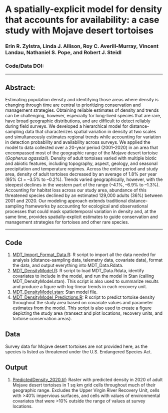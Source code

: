 #  A spatially-explicit model for density that accounts for availability: a case study with Mojave desert tortoises

### Erin R. Zylstra, Linda J. Allison, Roy C. Averill-Murray, Vincent Landau, Nathaniel S. Pope, and Robert J. Steidl

### Code/Data DOI:
_______________________________________________________________________________________________________________________________________

## Abstract:
Estimating population density and identifying those areas where density is changing through time are central to prioritizing conservation and management strategies. Obtaining reliable estimates of density and trends can be challenging, however, especially for long-lived species that are rare, have broad geographic distributions, and are difficult to detect reliably during field surveys. We developed a hierarchical model for distance-sampling data that characterizes spatial variation in density at two scales and simultaneously estimates regional trends while accounting for variation in detection probability and availability across surveys. We applied the model to data collected over a 20-year period (2001–2020) in an area that encompassed most of the geographic range of the Mojave desert tortoise (<i>Gopherus agassizii</i>). Density of adult tortoises varied with multiple biotic and abiotic features, including topography, aspect, geology, and seasonal precipitation and temperature regimes. Across the entire period and study area, density of adult tortoises decreased by an average of 1.8% per year (95% CI = –3.5% to –0.2%). Trends varied geographically, however, with the steepest declines in the western part of the range (–4.1%, –6.9% to –1.3%). Accounting for habitat loss across our study area, abundance of this threatened species declined by an estimated 129,000 adults (36%)  between 2001 and 2020. Our modeling approach extends traditional distance-sampling frameworks by accounting for ecological and observational processes that could mask spatiotemporal variation in density and, at the same time, provides spatially-explicit estimates to guide conservation and management strategies for tortoises and other rare species.
_______________________________________________________________________________________________________________________________________

## Code
1. [MDT_Import_Format_Data.R](MDT_Import_Format_Data.R): R script to import all the data needed for analysis (distance-sampling data, telemetry data, covariate data), format the data, and output everything into MDT_Data.Rdata.
2. [MDT_DensityModel.R](MDT_DensityModel.R): R script to load MDT_Data.Rdata, identify covariates to include in the model, and run the model in Stan (calling MDT_DensityModel.stan). This script is also used to summarize results and produce a figure with log-linear trends in each recovery unit.
3. [MDT_DensityModel.stan](MDT_DensityModel.stan): Stan model file.
4. [MDT_DensityModel_Predictions.R](MDT_DensityModel_Predictions.R): R script to predict tortoise density throughout the study area based on covariate values and parameter estimates from the model.  This script is also used to create a figure depicting the study area (transect and plot locations, recovery units, and tortoise conservation areas).

## Data
Survey data for Mojave desert tortoises are not provided here, as the species is listed as threatened under the U.S. Endangered Species Act. 

## Output
1. [PredictedDensity_2020.tif](PredictedDensity_2020.tif): Raster with predicted density in 2020 of adult Mojave desert tortoises in 1 sq km grid cells throughout much of their geographic range. Excludes the Upper Virgin River Recovery Unit, cells with >40% impervious surfaces, and cells with values of environmental covariates that were >10% outside the range of values at survey locations. 
